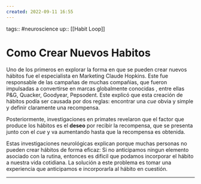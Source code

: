 ```yaml
---
created: 2022-09-11 16:55
---
```

tags:: #neuroscience 
up:: [[Habit Loop]]
# Como Crear Nuevos Habitos
Uno de los primeros en explorar la forma en que se pueden crear nuevos hábitos fue el especialista en Marketing Claude Hopkins. Este fue responsable de las campañas de muchas compañias, que fueron impulsadas a convertirse en marcas globalmente conocidas , entre ellas P&G, Quacker, Goodyear, Pepsodent. Este explicó que esta creación de hábitos podía ser causada por dos reglas: encontrar una *cue* obvia y simple y definir claramente una recompensa.

Posteriormente, investigaciones en primates revelaron que el factor que produce los hábitos es el **deseo** por recibir la recompensa, que se presenta junto con el *cue* y va aumentando hasta que la recompensa es obtenida.

Estas investigaciones neurológicas explican porque muchas personas no pueden crear hábitos de forma eficaz: Si no anticipamos ningun elemento asociado con la rutina, entonces es dificil que podamos incorporar el hábito a nuestra vida cotidiana. La solución a este problema es tomar una experiencia que anticipamos e incorporarla al hábito en cuestión.
___
